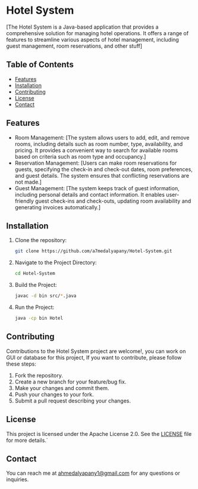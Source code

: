 # Hotel System

[The Hotel System is a Java-based application that provides a comprehensive solution for managing hotel operations. It offers a range of features to streamline various aspects of hotel management, including guest management, room reservations, and other stuff]

## Table of Contents

- [Features](#features)
- [Installation](#installation)
- [Contributing](#contributing)
- [License](#license)
- [Contact](#contact)

## Features

- Room Management: [The system allows users to add, edit, and remove rooms, including details such as room number, type, availability, and pricing. It provides a convenient way to search for available rooms based on criteria such as room type and occupancy.]
- Reservation Management: [Users can make room reservations for guests, specifying the check-in and check-out dates, room preferences, and guest details. The system ensures that conflicting reservations are not made.]
- Guest Management: [The system keeps track of guest information, including personal details and contact information. It enables user-friendly guest check-ins and check-outs, updating room availability and generating invoices automatically.]

## Installation

1. Clone the repository:

   ```bash
   git clone https://github.com/a7medalyapany/Hotel-System.git

2. Navigate to the Project Directory:

   ```bash
   cd Hotel-System

3. Build the Project:

   ```bash
   javac -d bin src/*.java

4. Run the Project:

   ```bash
   java -cp bin Hotel


## Contributing

Contributions to the Hotel System project are welcome!, you can work on GUI or database for this project, If you want to contribute, please follow these steps:

1. Fork the repository.
2. Create a new branch for your feature/bug fix.
3. Make your changes and commit them.
4. Push your changes to your fork.
5. Submit a pull request describing your changes.

## License

This project is licensed under the Apache License 2.0. See the [LICENSE](LICENSE) file for more details.`

## Contact

You can reach me at [ahmedalyapany1@gmail.com](mailto:ahmedalyapany1@gmail.com) for any questions or inquiries.

